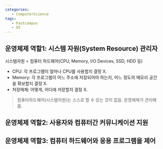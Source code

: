 ```yaml
---
categories: 
   - ComputerScience
tags:
   - Fastcampus
   - OS
---
```


## 운영체제 역할1: 시스템 자원(System Resource) 관리자
시스템자원 = 컴퓨터 하드웨어(CPU, Memory, I/O Devices, SSD, HDD 등)
- CPU: 각 프로그램이 얼마나 CPU를 사용할지 결정 X.
- Memory: 각 프로그램이 어느 주소에 저장되어야 하는지, 어느 정도의 메모리 공간을 확보할지 결정 X.
- 저장매체: 어떻게, 어디에 저장할지 결정 X.
> 컴퓨터하드웨어(시스템자원)는 스스로 할 수 있는 것이 없음. 운영체제가 관리해줌.

## 운영체제 역할2: 사용자와 컴퓨터간 커뮤니케이션 지원

## 운영체제 역할3: 컴퓨터 하드웨어와 응용 프로그램을 제어